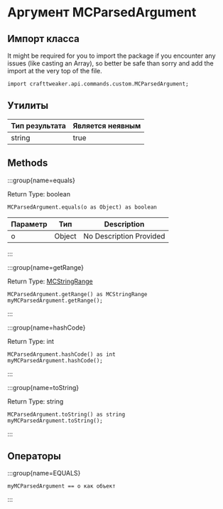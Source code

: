 # Аргумент MCParsedArgument

## Импорт класса

It might be required for you to import the package if you encounter any issues (like casting an Array), so better be safe than sorry and add the import at the very top of the file.
```zenscript
import crafttweaker.api.commands.custom.MCParsedArgument;
```


## Утилиты

| Тип результата | Является неявным |
| -------------- | ---------------- |
| string         | true             |

## Methods

:::group{name=equals}

Return Type: boolean

```zenscript
MCParsedArgument.equals(o as Object) as boolean
```

| Параметр | Тип    | Description             |
| -------- | ------ | ----------------------- |
| o        | Object | No Description Provided |


:::

:::group{name=getRange}

Return Type: [MCStringRange](/vanilla/api/commands/custom/MCStringRange)

```zenscript
MCParsedArgument.getRange() as MCStringRange
myMCParsedArgument.getRange();
```

:::

:::group{name=hashCode}

Return Type: int

```zenscript
MCParsedArgument.hashCode() as int
myMCParsedArgument.hashCode();
```

:::

:::group{name=toString}

Return Type: string

```zenscript
MCParsedArgument.toString() as string
myMCParsedArgument.toString();
```

:::


## Операторы

:::group{name=EQUALS}

```zenscript
myMCParsedArgument == o как объект
```

:::


